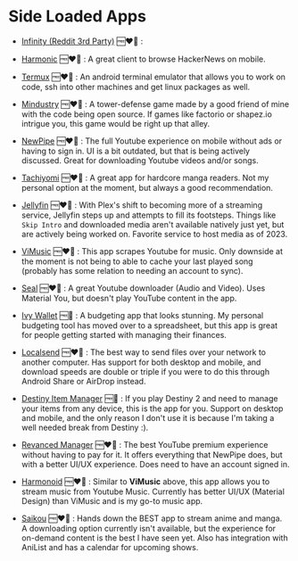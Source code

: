 # Side Loaded Apps

- [Infinity (Reddit 3rd Party)](https://github.com/Docile-Alligator/Infinity-For-Reddit) 🆓❤️‍🔥 :

- [Harmonic](https://github.com/SimonHalvdansson/Harmonic-HN) 🆓❤️‍🔥 : A great client to browse HackerNews on mobile.

- [Termux](https://termux.dev/en/) 🆓❤️‍🔥 : An android terminal emulator that allows you to work on code, ssh into other machines and get linux packages as well. 

- [Mindustry](https://mindustrygame.github.io/) 🆓❤️‍🔥 : A tower-defense game made by a good friend of mine with the code being open source. If games like factorio or shapez.io intrigue you, this game would be right up that alley. 

- [NewPipe](https://newpipe.net/) 🆓❤️‍🔥 : The full Youtube experience on mobile without ads or having to sign in. UI is a bit outdated, but that is being actively discussed. Great for downloading Youtube videos and/or songs. 

- [Tachiyomi](https://tachiyomi.org/) 🆓❤️‍🔥 : A great app for hardcore manga readers. Not my personal option at the moment, but always a good recommendation. 

- [Jellyfin](https://jellyfin.org/) 🆓❤️‍🔥 : With Plex's shift to becoming more of a streaming service, Jellyfin steps up and attempts to fill its footsteps. Things like `Skip Intro` and downloaded media aren't available natively just yet, but are actively being worked on. Favorite service to host media as of 2023.

- [ViMusic](https://github.com/vfsfitvnm/ViMusic) 🆓❤️‍🔥 : This app scrapes Youtube for music. Only downside at the moment is not being to able to cache your last played song (probably has some relation to needing an account to sync).

- [Seal](https://github.com/JunkFood02/Seal) 🆓❤️‍🔥 : A great Youtube downloader (Audio and Video). Uses Material You, but doesn't play YouTube content in the app. 

- [Ivy Wallet](https://github.com/Ivy-Apps/ivy-wallet) 🆓🤔 : A budgeting app that looks stunning. My personal budgeting tool has moved over to a spreadsheet, but this app is great for people getting started with managing their finances. 

- [Localsend](https://localsend.org/#/) 🆓❤️‍🔥 : The best way to send files over your network to another computer. Has support for both desktop and mobile, and download speeds are double or triple if you were to do this through Android Share or AirDrop instead. 

- [Destiny Item Manager](https://destinyitemmanager.com/) 🆓🤔 : If you play Destiny 2 and need to manage your items from any device, this is the app for you. Support on desktop and mobile, and the only reason I don't use it is because I'm taking a well needed break from Destiny :).

- [Revanced Manager](https://revanced.app/) 🆓❤️‍🔥 : The best YouTube premium experience without having to pay for it. It offers everything that NewPipe does, but with a better UI/UX experience. Does need to have an account signed in.

- [Harmonoid](https://harmonoid.com/) 🆓❤️‍🔥 : Similar to **ViMusic** above, this app allows you to stream music from Youtube Music. Currently has better UI/UX (Material Design) than ViMusic and is my go-to music app. 

- [Saikou](https://github.com/saikou-app/saikou) 🆓❤️‍🔥 : Hands down the BEST app to stream anime and manga. A downloading option currently isn't available, but the experience for on-demand content is the best I have seen yet. Also has integration with AniList and has a calendar for upcoming shows. 